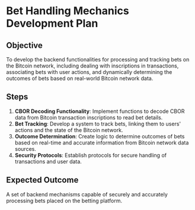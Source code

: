 # Bet Handling Mechanics Development Plan

## Objective
To develop the backend functionalities for processing and tracking bets on the Bitcoin network, including dealing with inscriptions in transactions, associating bets with user actions, and dynamically determining the outcomes of bets based on real-world Bitcoin network data.

## Steps
1. **CBOR Decoding Functionality**: Implement functions to decode CBOR data from Bitcoin transaction inscriptions to read bet details.
2. **Bet Tracking**: Develop a system to track bets, linking them to users' actions and the state of the Bitcoin network.
3. **Outcome Determination**: Create logic to determine outcomes of bets based on real-time and accurate information from Bitcoin network data sources.
4. **Security Protocols**: Establish protocols for secure handling of transactions and user data.

## Expected Outcome
A set of backend mechanisms capable of securely and accurately processing bets placed on the betting platform.